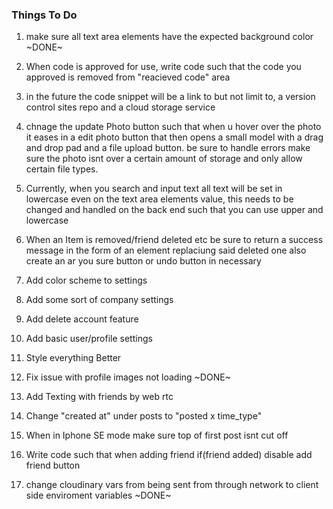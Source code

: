 ### Things To Do

1.  make sure all text area elements have the expected background color ~DONE~

2.  When code is approved for use, write code such that the code you approved is removed from "reacieved code" area 

3.  in the future the code snippet will be a link to but not limit to, a version control sites repo and a cloud storage service

4.  chnage the update Photo button such that when u hover over the photo it eases in a edit photo button that then opens a small model with a drag and drop pad and a file upload button. be sure to handle errors make sure the photo isnt over a certain amount of storage and only allow certain file types.

5.  Currently, when you search and input text all text will be set in lowercase even on the text area elements value, this needs to be changed and handled on the back end such that you can use upper and lowercase

6.  When an Item is removed/friend deleted etc be sure to return a success message in the form of an element replaciung said deleted one also create an ar you sure button or undo button in necessary

7.  Add color scheme to settings

8.  Add some sort of company  settings

9.  Add delete account feature

10. Add basic user/profile settings

11. Style everything Better

12. Fix issue with profile images not loading ~DONE~

13. Add Texting with friends by web rtc

14. Change "created at" under posts to "posted x time_type"

15. When in Iphone SE mode make sure top of first post isnt cut off

16. Write code such that when adding friend if(friend added) disable add friend button

17. change cloudinary vars from being sent from through network to client side enviroment variables ~DONE~